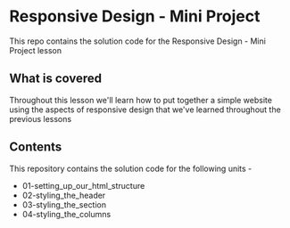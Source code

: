# Responsive Design - Mini Project
This repo contains the solution code for the Responsive Design - Mini Project lesson

## What is covered
Throughout this lesson we'll learn how to put together a simple website using the aspects of responsive design that we've learned throughout the previous lessons

## Contents
This repository contains the solution code for the following units -

- 01-setting_up_our_html_structure
- 02-styling_the_header
- 03-styling_the_section
- 04-styling_the_columns